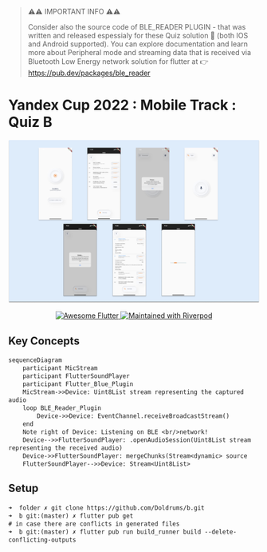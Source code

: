 > ⚠⚠ IMPORTANT INFO ⚠⚠ 
>
> Consider also the source code of BLE_READER PLUGIN - that was written and released espessialy for these Quiz solution 🥵 (both IOS and Android supported).
> You can explore documentation and learn more about Peripheral mode and streaming data that is received via Bluetooth Low Energy network solution for flutter at 👉 https://pub.dev/packages/ble_reader

# Yandex Cup 2022 : Mobile Track : Quiz B

<p align="center"><img src="https://github.com/Doldrums/b/blob/master/shots/b.png?raw=true" alt="General image"></p>

<p align="center">
   <a href="">
    <img src="https://img.shields.io/badge/awesome-Flutter-1da1f2.svg?style=plastic" alt="Awesome Flutter" />
  </a>
  <a href="https://github.com/rrousselGit/riverpod">
    <img src="https://img.shields.io/badge/maintained%20with-Riverpod-f700ff.svg?style=plastic" alt="Maintained with Riverpod" />
  </a>
</p>

## Key Concepts 
```mermaid
sequenceDiagram
    participant MicStream
    participant FlutterSoundPlayer
    participant Flutter_Blue_Plugin
    MicStream->>Device: Uint8List stream representing the captured audio
    loop BLE_Reader_Plugin
        Device->>Device: EventChannel.receiveBroadcastStream()
    end
    Note right of Device: Listening on BLE <br/>network!
    Device-->>FlutterSoundPlayer: .openAudioSession(Uint8List stream representing the received audio)
    Device->>FlutterSoundPlayer: mergeChunks(Stream<dynamic> source
    FlutterSoundPlayer-->>Device: Stream<Uint8List>
```



## Setup 
```
➜  folder ✗ git clone https://github.com/Doldrums/b.git
➜  b git:(master) ✗ flutter pub get
# in case there are conflicts in generated files
➜  b git:(master) ✗ flutter pub run build_runner build --delete-conflicting-outputs
```

